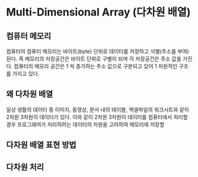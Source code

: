 # Multi-Dimensional Array (다차원 배열)

## 컴퓨터 메모리 

컴퓨터의 컴퓨터 메모리는 바이트(byte) 단위로 데이터를 저장하고 식별(주소를 부여)된다. 즉 메모리의 저장공간은 바이트 단위로 구별이 되며 각 저장공간은 주소 값을 가진다.
컴퓨터의 메모리 공간은 1 씩 증가하는 주소 값으로 구분되고 있어 1 차원적인 구조를 가지고 있다.

## 왜 다차원 배열 

일상 생활의 데이터 중 이미지, 동영상, 문서 내의 테이블, 엑셀파일의 워크시트와 같이 2차원 3차원의 데이터가 있다. 
이와 같이 2차원 3차원이 데이터를 컴퓨터에서 처리할 경우 프로그래머가 처리하려는 데이터의 차원을 고려하여 메모리에 저장할 

## 다차원 배열 표현 방법 


## 다차원 처리 
